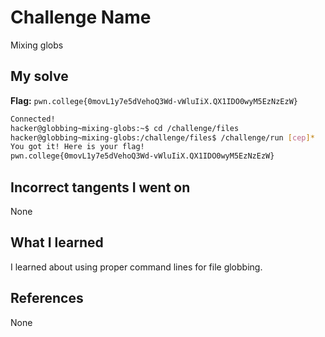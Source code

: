 # Challenge Name
Mixing globs

## My solve
**Flag:** `pwn.college{0movL1y7e5dVehoQ3Wd-vWluIiX.QX1IDO0wyM5EzNzEzW}`


```bash
Connected!
hacker@globbing~mixing-globs:~$ cd /challenge/files
hacker@globbing~mixing-globs:/challenge/files$ /challenge/run [cep]*
You got it! Here is your flag!
pwn.college{0movL1y7e5dVehoQ3Wd-vWluIiX.QX1IDO0wyM5EzNzEzW}
```

## Incorrect tangents I went on
None

## What I learned
I learned about using proper command lines for file globbing.

## References 
None
